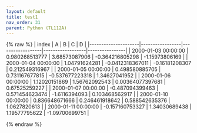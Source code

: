 ```yaml
---
layout: default
title: test1
nav_order: 31
parent: Python (TL112A)
---
```

{% raw %}
| index               | A               | B                | C                | D              |
|---------------------|-----------------|------------------|------------------|----------------|
| 2000-01-03 00:00:00 | 0.980268513777  | 3.68573087906    | -0.364216805298  | -1.15973806169 |
| 2000-01-04 00:00:00 | 1.04791624281   | -0.0412318367011 | -0.16181208307   | 0.212549316967 |
| 2000-01-05 00:00:00 | 0.498580885705  | 0.731167677815   | -0.537677223318  | 1.34627041952  |
| 2000-01-06 00:00:00 | 1.12020151869   | 1.56762092543    | 0.00364077397681 | 0.67525259227  |
| 2000-01-07 00:00:00 | -0.487094399463 | 0.571454623474   | -1.6116394093    | 0.103468562917 |
| 2000-01-10 00:00:00 | 0.836648671666  | 0.246461918642   | 0.588542635376   | 1.0627820613   |
| 2000-01-11 00:00:00 | -0.157160753327 | 1.34030689438    | 1.19577795622    | -1.09700699751 |

{% endraw %}